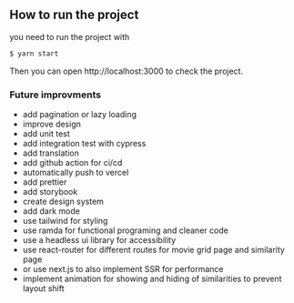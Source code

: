 ## How to run the project
you need to run the project with 
```bash
$ yarn start
```
Then you can open http://localhost:3000 to check the project.


### Future improvments
* add pagination or lazy loading 
* improve design
* add unit test
* add integration test with cypress
* add translation
* add github action for ci/cd
* automatically push to vercel
* add prettier
* add storybook
* create design system
* add dark mode
* use tailwind for styling
* use ramda for functional programing and cleaner code
* use a headless ui library for accessibility
* use react-router for different routes for movie grid page and similarity page
* or use next.js to also implement SSR for performance
* implement animation for showing and hiding of similarities to prevent layout shift
